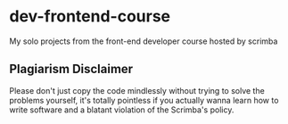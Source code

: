 # dev-frontend-course
My solo projects from the front-end developer course hosted by scrimba

## Plagiarism Disclaimer
Please don't just copy the code mindlessly without trying to solve the problems yourself, it's totally pointless if you actually wanna learn how to write software and a blatant violation of the Scrimba's policy.
